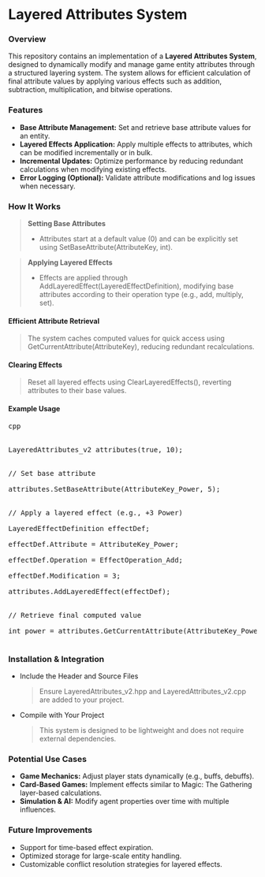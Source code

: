 # Layered Attributes System

### Overview
This repository contains an implementation of a <b>Layered Attributes System</b>, designed to dynamically modify and manage game entity attributes through a structured layering system. The system allows for efficient calculation of final attribute values by applying various effects such as addition, subtraction, multiplication, and bitwise operations.

### Features
<ul>
<li><b>Base Attribute Management:</b> Set and retrieve base attribute values for an entity.</li>
<li><b>Layered Effects Application:</b> Apply multiple effects to attributes, which can be modified incrementally or in bulk.</li>
<li><b>Incremental Updates:</b> Optimize performance by reducing redundant calculations when modifying existing effects.</li>
<li><b>Error Logging (Optional):</b> Validate attribute modifications and log issues when necessary.</li>
</ul>

### How It Works

<blockquote>
<b>Setting Base Attributes</b>
<ul><li>Attributes start at a default value (0) and can be explicitly set using SetBaseAttribute(AttributeKey, int).</li></ul>
</blockquote>
<blockquote>
<b>Applying Layered Effects</b>
<ul><li>Effects are applied through AddLayeredEffect(LayeredEffectDefinition), modifying base attributes according to their operation type (e.g., add, multiply, set).</li></ul>
</blockquote>

#### Efficient Attribute Retrieval
<blockquote>The system caches computed values for quick access using GetCurrentAttribute(AttributeKey), reducing redundant recalculations.</blockquote>

#### Clearing Effects
<blockquote>Reset all layered effects using ClearLayeredEffects(), reverting attributes to their base values.</blockquote>

#### Example Usage
<pre>
cpp <br>
  
LayeredAttributes_v2 attributes(true, 10); <br>

// Set base attribute <br>
attributes.SetBaseAttribute(AttributeKey_Power, 5); <br>

// Apply a layered effect (e.g., +3 Power) <br>
LayeredEffectDefinition effectDef; <br>
effectDef.Attribute = AttributeKey_Power; <br>
effectDef.Operation = EffectOperation_Add; <br>
effectDef.Modification = 3; <br>
attributes.AddLayeredEffect(effectDef); <br>

// Retrieve final computed value <br>
int power = attributes.GetCurrentAttribute(AttributeKey_Power); // Expected: 8 <br>
</pre>

### Installation & Integration
<ul>
<li>Include the Header and Source Files</li>
<blockquote>Ensure LayeredAttributes_v2.hpp and LayeredAttributes_v2.cpp are added to your project.</blockquote>
<li>Compile with Your Project</li>
<blockquote>This system is designed to be lightweight and does not require external dependencies.</blockquote>
</ul>

### Potential Use Cases
<ul>
<li><b>Game Mechanics:</b> Adjust player stats dynamically (e.g., buffs, debuffs). </li>
<li><b>Card-Based Games:</b> Implement effects similar to Magic: The Gathering layer-based calculations. </li>
<li><b>Simulation & AI:</b> Modify agent properties over time with multiple influences. </li>
</ul>

### Future Improvements
<ul>
<li>Support for time-based effect expiration.</li>
<li>Optimized storage for large-scale entity handling.</li>
<li>Customizable conflict resolution strategies for layered effects.</li>
</ul>
